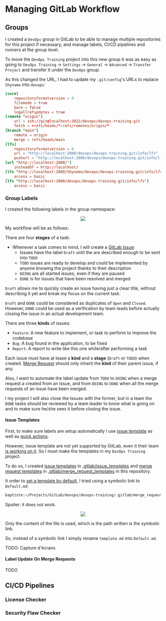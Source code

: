 # Managing GitLab Workflow

## Groups

I created a `DevOps` group in GitLab to be able to manage multiple repositories for this project if necessary, and manage labels, CI/CD pipelines and runners at the group level.

To move the `DevOps Training` project into this new group it was as easy as going to `DevOps Training` -> `Settings` -> `General` -> `Advanced` -> `Transfer Project` and transfer it under the `DevOps` group.

As this changed the URL, I had to update my `.git/config`'s URLs to replace `Shynamo` into `devops`:

```toml
[core]
	repositoryformatversion = 0
	filemode = true
	bare = false
	logallrefupdates = true
[remote "origin"]
	url = ssh://git@localhost:2022/devops/devops-training.git
	fetch = +refs/heads/*:refs/remotes/origin/*
[branch "main"]
	remote = origin
	merge = refs/heads/main
[lfs]
	repositoryformatversion = 0
	url = "http://localhost:2080/devops/devops-training.git/info/lfs"
	pushurl = "http://localhost:2080/devops/devops-training.git/info/lfs"
[url "http://localhost:2080/"]
	insteadOf = http://localhost/
[lfs "http://localhost:2080/Shynamo/devops/devops-training.git/info/lfs"]
	access = basic
[lfs "http://localhost:2080/devops/devops-training.git/info/lfs"]
	access = basic
```

### Group Labels

I created the following labels in the group namespace:

<p align="center">
  <img src="assets/gitlab_labels.png" />
</p>

My workflow will be as follows:

There are four **stages** of a task:

- Whenever a task comes to mind, I will create a [GitLab Issue](https://docs.gitlab.com/ee/user/project/issues/):
  - Issues have the label `Draft` until the are described enough to be sent into `TODO`
  - `TODO` issues are ready to develop and could be implemented by anyone knowing the project thanks to their description
  - `DOING` are all started issues, even if they are paused
  - `DONE` is for issues that have been resolved and merged

`Draft` allows me to quickly create an issue having just a clear title, without describing it yet and break my focus on the current task.

`Draft` and `DONE` could be considered as duplicates of `Open` and `Closed`. However, `DONE` could be used as a verification by team leads before actually closing the issue in an actual development team.

There are three **kinds** of issues:

- `Feature`: A new feature to implement, or task to perform to improve the codebase
- `Bug`: A bug found in the application, to be fixed
- `Report`: A report to write like this one while/after performing a task

Each issue must have at lease a **kind** and a **stage** (`Draft` or `TODO`) when created. [Merge Request](https://docs.gitlab.com/ee/user/project/merge_requests/#merge-requests) should only inherit the **kind** of their parent issue, if any.

Also, I want to automate the label update from `TODO` to `DOING` when a merge request a created from an issue, and from `DOING` to `DONE` when all the merge requests of an issue have been merged.

I my project I will also close the Issues with the former, but in a team the `DONE` tasks should be reviewed by a team leader to know what is going on and to make sure he/she sees it before closing the issue.

#### Issue Templates

First, to make sure labels are setup automatically I use [issue template](https://docs.gitlab.com/ee/user/project/description_templates.html#create-an-issue-template) as well as [quick actions](https://docs.gitlab.com/ee/user/project/quick_actions.html#gitlab-quick-actions).

However, issue template are not yet supported by GitLab, even it their team [is working on it](https://gitlab.com/gitlab-org/gitlab/-/issues/7749). So I must make the templates in my `DevOps Training` project.

To do so, I created [issue templates](../.gitlab/issue_templates) in [.gitlab/issue_templates](.gitlab/issue_templates) and [merge request templates](../.gitlab/merge_request_templates) in [.gitlab/merge_request_templates](.gitlab/merge_request_templates) in this repository.

It order to [set a template by default](https://docs.gitlab.com/ee/user/project/description_templates.html#set-a-default-template-for-merge-requests-and-issues), I tried using a symbolic link to `Default.md`:

```cmd
baptiste:~/Projects/GitLab/devops/devops-training/.gitlab/merge_request_templates$ ln -s template.md Default.md ln -s template.md Default.md
```

Spoiler: it does not work.

<p align="center">
  <img src="assets/gitlab_template_fail.png" />
</p>


Only the content of the file is used, which is the path written is the symbolic link.

So, instead of a symbolic link I simply rename `template.md` into `Default.md`.



TODO: Capture d'écrans

#### Label Update On Merge Requests

TODO


## CI/CD Pipelines

### License Checker

### Security Flaw Checker

